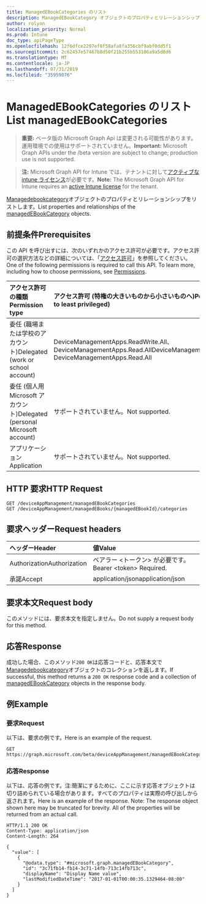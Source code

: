 ```yaml
---
title: ManagedEBookCategories のリスト
description: ManagedEBookCategory オブジェクトのプロパティとリレーションシップをリストします。
author: rolyon
localization_priority: Normal
ms.prod: Intune
doc_type: apiPageType
ms.openlocfilehash: 12f6dfce2297ef8f58afa8fa356cbf9abf0dd5f1
ms.sourcegitcommit: 2c62457e57467b8d50f21b255b553106a9a5d8d6
ms.translationtype: MT
ms.contentlocale: ja-JP
ms.lasthandoff: 07/31/2019
ms.locfileid: "35959076"
---
```

# <a name="list-managedebookcategories"></a><span data-ttu-id="b97d1-103">ManagedEBookCategories のリスト</span><span class="sxs-lookup"><span data-stu-id="b97d1-103">List managedEBookCategories</span></span>

> <span data-ttu-id="b97d1-104">**重要:** ベータ版の Microsoft Graph Api は変更される可能性があります。運用環境での使用はサポートされていません。</span><span class="sxs-lookup"><span data-stu-id="b97d1-104">**Important:** Microsoft Graph APIs under the /beta version are subject to change; production use is not supported.</span></span>

> <span data-ttu-id="b97d1-105">**注:** Microsoft Graph API for Intune では、テナントに対して[アクティブな intune ライセンス](https://go.microsoft.com/fwlink/?linkid=839381)が必要です。</span><span class="sxs-lookup"><span data-stu-id="b97d1-105">**Note:** The Microsoft Graph API for Intune requires an [active Intune license](https://go.microsoft.com/fwlink/?linkid=839381) for the tenant.</span></span>

<span data-ttu-id="b97d1-106">[Managedebookcategory](../resources/intune-books-managedebookcategory.md)オブジェクトのプロパティとリレーションシップをリストします。</span><span class="sxs-lookup"><span data-stu-id="b97d1-106">List properties and relationships of the [managedEBookCategory](../resources/intune-books-managedebookcategory.md) objects.</span></span>

## <a name="prerequisites"></a><span data-ttu-id="b97d1-107">前提条件</span><span class="sxs-lookup"><span data-stu-id="b97d1-107">Prerequisites</span></span>
<span data-ttu-id="b97d1-p101">この API を呼び出すには、次のいずれかのアクセス許可が必要です。アクセス許可の選択方法などの詳細については、「[アクセス許可](/graph/permissions-reference)」を参照してください。</span><span class="sxs-lookup"><span data-stu-id="b97d1-p101">One of the following permissions is required to call this API. To learn more, including how to choose permissions, see [Permissions](/graph/permissions-reference).</span></span>

|<span data-ttu-id="b97d1-110">アクセス許可の種類</span><span class="sxs-lookup"><span data-stu-id="b97d1-110">Permission type</span></span>|<span data-ttu-id="b97d1-111">アクセス許可 (特権の大きいものから小さいものへ)</span><span class="sxs-lookup"><span data-stu-id="b97d1-111">Permissions (from most to least privileged)</span></span>|
|:---|:---|
|<span data-ttu-id="b97d1-112">委任 (職場または学校のアカウント)</span><span class="sxs-lookup"><span data-stu-id="b97d1-112">Delegated (work or school account)</span></span>|<span data-ttu-id="b97d1-113">DeviceManagementApps.ReadWrite.All、DeviceManagementApps.Read.All</span><span class="sxs-lookup"><span data-stu-id="b97d1-113">DeviceManagementApps.ReadWrite.All, DeviceManagementApps.Read.All</span></span>|
|<span data-ttu-id="b97d1-114">委任 (個人用 Microsoft アカウント)</span><span class="sxs-lookup"><span data-stu-id="b97d1-114">Delegated (personal Microsoft account)</span></span>|<span data-ttu-id="b97d1-115">サポートされていません。</span><span class="sxs-lookup"><span data-stu-id="b97d1-115">Not supported.</span></span>|
|<span data-ttu-id="b97d1-116">アプリケーション</span><span class="sxs-lookup"><span data-stu-id="b97d1-116">Application</span></span>|<span data-ttu-id="b97d1-117">サポートされていません。</span><span class="sxs-lookup"><span data-stu-id="b97d1-117">Not supported.</span></span>|

## <a name="http-request"></a><span data-ttu-id="b97d1-118">HTTP 要求</span><span class="sxs-lookup"><span data-stu-id="b97d1-118">HTTP Request</span></span>
<!-- {
  "blockType": "ignored"
}
-->
``` http
GET /deviceAppManagement/managedEBookCategories
GET /deviceAppManagement/managedEBooks/{managedEBookId}/categories
```

## <a name="request-headers"></a><span data-ttu-id="b97d1-119">要求ヘッダー</span><span class="sxs-lookup"><span data-stu-id="b97d1-119">Request headers</span></span>
|<span data-ttu-id="b97d1-120">ヘッダー</span><span class="sxs-lookup"><span data-stu-id="b97d1-120">Header</span></span>|<span data-ttu-id="b97d1-121">値</span><span class="sxs-lookup"><span data-stu-id="b97d1-121">Value</span></span>|
|:---|:---|
|<span data-ttu-id="b97d1-122">Authorization</span><span class="sxs-lookup"><span data-stu-id="b97d1-122">Authorization</span></span>|<span data-ttu-id="b97d1-123">ベアラー &lt;トークン&gt; が必要です。</span><span class="sxs-lookup"><span data-stu-id="b97d1-123">Bearer &lt;token&gt; Required.</span></span>|
|<span data-ttu-id="b97d1-124">承諾</span><span class="sxs-lookup"><span data-stu-id="b97d1-124">Accept</span></span>|<span data-ttu-id="b97d1-125">application/json</span><span class="sxs-lookup"><span data-stu-id="b97d1-125">application/json</span></span>|

## <a name="request-body"></a><span data-ttu-id="b97d1-126">要求本文</span><span class="sxs-lookup"><span data-stu-id="b97d1-126">Request body</span></span>
<span data-ttu-id="b97d1-127">このメソッドには、要求本文を指定しません。</span><span class="sxs-lookup"><span data-stu-id="b97d1-127">Do not supply a request body for this method.</span></span>

## <a name="response"></a><span data-ttu-id="b97d1-128">応答</span><span class="sxs-lookup"><span data-stu-id="b97d1-128">Response</span></span>
<span data-ttu-id="b97d1-129">成功した場合、このメソッド`200 OK`は応答コードと、応答本文で[Managedebookcategory](../resources/intune-books-managedebookcategory.md)オブジェクトのコレクションを返します。</span><span class="sxs-lookup"><span data-stu-id="b97d1-129">If successful, this method returns a `200 OK` response code and a collection of [managedEBookCategory](../resources/intune-books-managedebookcategory.md) objects in the response body.</span></span>

## <a name="example"></a><span data-ttu-id="b97d1-130">例</span><span class="sxs-lookup"><span data-stu-id="b97d1-130">Example</span></span>

### <a name="request"></a><span data-ttu-id="b97d1-131">要求</span><span class="sxs-lookup"><span data-stu-id="b97d1-131">Request</span></span>
<span data-ttu-id="b97d1-132">以下は、要求の例です。</span><span class="sxs-lookup"><span data-stu-id="b97d1-132">Here is an example of the request.</span></span>
``` http
GET https://graph.microsoft.com/beta/deviceAppManagement/managedEBookCategories
```

### <a name="response"></a><span data-ttu-id="b97d1-133">応答</span><span class="sxs-lookup"><span data-stu-id="b97d1-133">Response</span></span>
<span data-ttu-id="b97d1-p102">以下は、応答の例です。注:簡潔にするために、ここに示す応答オブジェクトは切り詰められている場合があります。すべてのプロパティは実際の呼び出しから返されます。</span><span class="sxs-lookup"><span data-stu-id="b97d1-p102">Here is an example of the response. Note: The response object shown here may be truncated for brevity. All of the properties will be returned from an actual call.</span></span>
``` http
HTTP/1.1 200 OK
Content-Type: application/json
Content-Length: 264

{
  "value": [
    {
      "@odata.type": "#microsoft.graph.managedEBookCategory",
      "id": "3c71fb14-fb14-3c71-14fb-713c14fb713c",
      "displayName": "Display Name value",
      "lastModifiedDateTime": "2017-01-01T00:00:35.1329464-08:00"
    }
  ]
}
```





